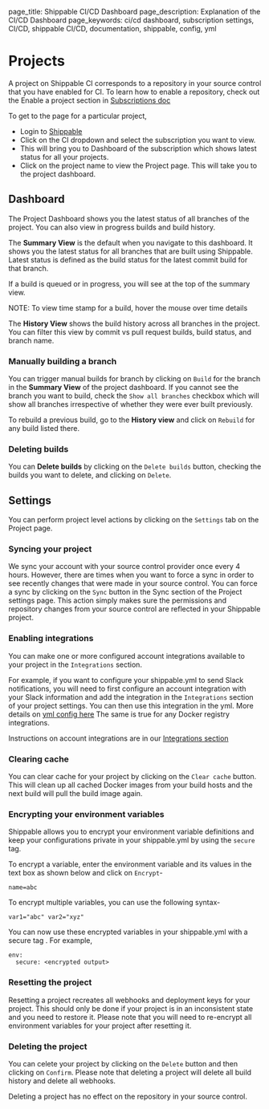 page_title: Shippable CI/CD Dashboard
page_description: Explanation of the CI/CD Dashboard
page_keywords: ci/cd dashboard, subscription settings, CI/CD, shippable CI/CD, documentation, shippable, config, yml

# Projects
A project on Shippable CI corresponds to a repository in your source control that you have enabled for CI. To learn how to enable a repository, check out the Enable a project section in [Subscriptions doc](ci_subscriptions.md) 

To get to the page for a particular project,

- Login to [Shippable](https://app.shippable.com)
- Click on the CI dropdown and select the subscription you want to view.
- This will bring you to Dashboard of the subscription which shows latest status for all your projects. 
- Click on the project name to view the Project page. This will take you to the project dashboard.


## Dashboard
The Project Dashboard shows you the latest status of all branches of the project. You can also view in progress builds and build history.

The **Summary View** is the default when you navigate to this dashboard. It shows you the latest status for all branches that are built using Shippable. Latest status is defined as the build status for the latest commit build for that branch. 

If a build is queued or in progress, you will see at the top of the summary view. 

NOTE: To view time stamp for a build, hover the mouse over time details

The **History View** shows the build history across all branches in the project. You can filter this view by commit vs pull request builds, build status, and branch name. 

### Manually building a branch
You can trigger manual builds for branch by clicking on `Build` for the branch in the **Summary View** of the project dashboard. If you cannot see the branch you want to build, check the `Show all branches` checkbox which will show all branches irrespective of whether they were ever built previously.

To rebuild a previous build, go to the **History view** and click on `Rebuild` for any build listed there. 

### Deleting builds

You can **Delete builds** by clicking on the `Delete builds` button, checking the builds you want to delete, and clicking on `Delete`.

## Settings
You can perform project level actions by clicking on the `Settings` tab on the Project page.

### Syncing your project
We sync your account with your source control provider once every 4 hours. However, there are times when you want to force a sync in order to see recently changes that were made in your source control. You can force a sync by clicking on the `Sync` button in the Sync section of the Project settings page.
This action simply makes sure the permissions and repository changes from your source control are reflected in your Shippable project.

<a name="enable_integrations"></a>

### Enabling integrations
You can make one or more configured account integrations available to your project in the `Integrations` section. 

For example, if you want to configure your shippable.yml to send Slack notifications, you will need to first configure an account integration with your Slack information and add the integration in the `Integrations` section of your project settings. You can then use this integration in the yml. More details on [yml config here](ci_configure.md)
The same is true for any Docker registry integrations.

Instructions on account integrations are in our [Integrations section](int_overview.md)

### Clearing cache
You can clear cache for your project by clicking on the `Clear cache` button. This will clean up all cached Docker images from your build hosts and the next build will pull the build image again.

<a name="encrypt_env_variables"></a>
### Encrypting your environment variables
Shippable allows you to encrypt your environment variable definitions and keep your configurations private in your shippable.yml by using the `secure` tag.

To encrypt a variable, enter the environment variable and its values in the text box as shown below and click on `Encrypt`-

```
name=abc
```
To encrypt multiple variables, you can use the following syntax-

```
var1="abc" var2="xyz"
```
You can now use these encrypted variables in your shippable.yml with a secure tag . For example,

```
env:
  secure: <encrypted output>
```

### Resetting the project
Resetting a project recreates all webhooks and deployment keys for your project. This should only be done if your project is in an inconsistent state and you need to restore it. Please note that you will need to re-encrypt all environment variables for your project after resetting it.

### Deleting the project
You can celete your project by clicking on the `Delete` button and then clicking on `Confirm`. Please note that deleting a project will delete all build history and delete all webhooks. 

Deleting a project has no effect on the repository in your source control. 





